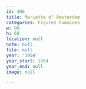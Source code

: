 ```yaml
---
id: 406
title: Mariette d' Amsterdam
categories: Figures humaines
w: 80
h: 60
location: null
note: null
file: null
year: '1954'
year_start: 1954
year_end: null
image: null

---
```

